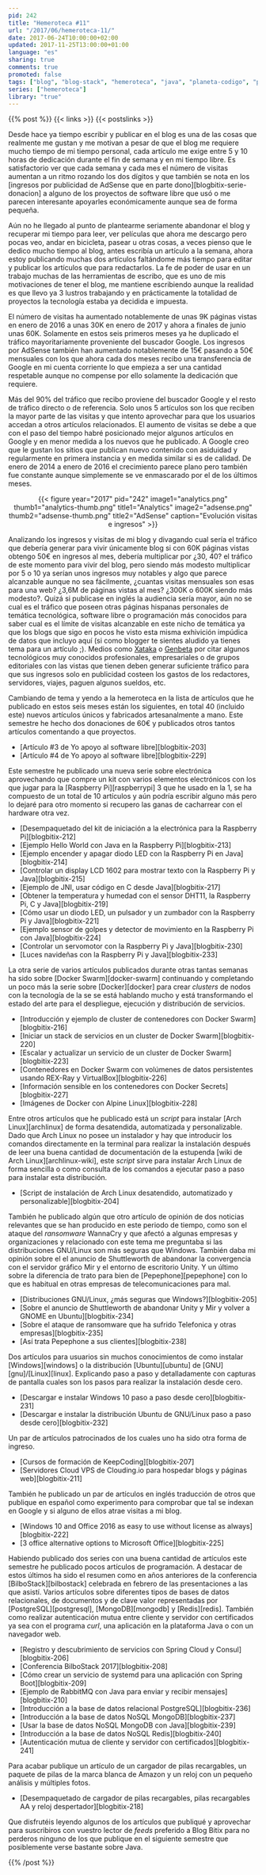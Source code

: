 ```yaml
---
pid: 242
title: "Hemeroteca #11"
url: "/2017/06/hemeroteca-11/"
date: 2017-06-24T10:00:00+02:00
updated: 2017-11-25T13:00:00+01:00
language: "es"
sharing: true
comments: true
promoted: false
tags: ["blog", "blog-stack", "hemeroteca", "java", "planeta-codigo", "planeta-linux", "programacion", "software", "software-libre", "tapestry", "gnu-linux"]
series: ["hemeroteca"]
library: "true"
---
```


{{% post %}}
{{< links >}}
{{< postslinks >}}

Desde hace ya tiempo escribir y publicar en el blog es una de las cosas que realmente me gustan y me motivan a pesar de que el blog me requiere mucho tiempo de mi tiempo personal, cada artículo me exige entre 5 y 10 horas de dedicación durante el fin de semana y en mi tiempo libre. Es satisfactorio ver que cada semana y cada mes el número de visitas aumentan a un ritmo rozando los dos dígitos y que también se nota en los [ingresos por publicidad de AdSense que en parte dono][blogbitix-serie-donacion] a alguno de los proyectos de software libre que usó o me parecen interesante apoyarles económicamente aunque sea de forma pequeña.

Aún no he llegado al punto de plantearme seriamente abandonar el blog y recuperar mi tiempo para leer, ver películas que ahora me descargo pero pocas veo, andar en bicicleta, pasear u otras cosas, a veces pienso que le dedico mucho tiempo al blog, antes escribía un artículo a la semana, ahora estoy publicando muchas dos artículos faltándome más tiempo para editar y publicar los artículos que para redactarlos. La fe de poder de usar en un trabajo muchas de las herramientas de escribo, que es uno de mis motivaciones de tener el blog, me mantiene escribiendo aunque la realidad es que llevo ya 3 lustros trabajando y en prácticamente la totalidad de proyectos la tecnología estaba ya decidida e impuesta.

El número de visitas ha aumentado notablemente de unas 9K páginas vistas en enero de 2016 a unas 30K en enero de 2017 y ahora a finales de junio unas 60K. Solamente en estos seis primeros meses ya he duplicado el tráfico mayoritariamente proveniente del buscador Google. Los ingresos por AdSense también han aumentado notablemente de 15€ pasando a 50€ mensuales con los que ahora cada dos meses recibo una transferencia de Google en mi cuenta corriente lo que empieza a ser una cantidad respetable aunque no compense por ello solamente la dedicación que requiere.

Más del 90% del tráfico que recibo proviene del buscador Google y el resto de tráfico directo o de referencia. Solo unos 5 artículos son los que reciben la mayor parte de las visitas y que intento aprovechar para que los usuarios accedan a otros artículos relacionados. El aumento de visitas se debe a que con el paso del tiempo habré posicionado mejor algunos artículos en Google y en menor medida a los nuevos que he publicado. A Google creo que le gustan los sitios que publican nuevo contenido con asiduidad y regularmente en primera instancia y en medida similar si es de calidad. De enero de 2014 a enero de 2016 el crecimiento parece plano pero también fue constante aunque simplemente se ve enmascarado por el de los últimos meses.

<div class="media" style="text-align: center;">
    {{< figure year="2017" pid="242"
        image1="analytics.png" thumb1="analytics-thumb.png" title1="Analytics"
        image2="adsense.png" thumb2="adsense-thumb.png" title2="AdSense"
        caption="Evolución visitas e ingresos" >}}
</div>

Analizando los ingresos y visitas de mi blog y divagando cual sería el tráfico que debería generar para vivir únicamente blog si con 60K páginas vistas obtengo 50€ en ingresos al mes, debería multiplicar por ¿30, 40? el tráfico de este momento para vivir del blog, pero siendo más modesto multiplicar por 5 o 10 ya serían unos ingresos muy notables y algo que parece alcanzable aunque no sea fácilmente, ¿cuantas visitas mensuales son esas para una web? ¿3,6M de páginas vistas al mes? ¿300K o 600K siendo más modesto?. Quizá si publicase en inglés la audiencia sería mayor, aún no se cual es el tráfico que poseen otras páginas hispanas personales de temática tecnológica, software libre o programación más conocidos para saber cual es el límite de visitas alcanzable en este nicho de temática ya que los blogs que sigo en pocos he visto esta misma exhivición impúdica de datos que incluyo aquí (si como blogger te sientes aludido ya tienes tema para un artículo ;). Medios como [Xataka](https://www.xataka.com/) o [Genbeta](https://www.genbeta.com/) por citar algunos tecnológicos muy conocidos profesionales, empresariales o de grupos editoriales con las vistas que tienen deben generar suficiente tráfico para que sus ingresos solo en publicidad costeen los gastos de los redactores, servidores, viajes, paguen algunos sueldos, etc.

Cambiando de tema y yendo a la hemeroteca en la lista de artículos que he publicado en estos seis meses están los siguientes, en total 40 (incluido este) nuevos artículos únicos y fabricados artesanalmente a mano. Este semestre he hecho dos donaciones de 60€ y publicados otros tantos artículos comentando a que proyectos.

* [Artículo #3 de Yo apoyo al software libre][blogbitix-203]
* [Artículo #4 de Yo apoyo al software libre][blogbitix-229]

Este semestre he publicado una nueva serie sobre electrónica aprovechando que compre un kit con varios elementos electrónicos con los que jugar para la [Raspberry Pi][raspberrypi] 3 que he usado en la 1, se ha compuesto de un total de 10 artículos y aún podría escribir alguno más pero lo dejaré para otro momento si recupero las ganas de cacharrear con el hardware otra vez.

* [Desempaquetado del kit de iniciación a la electrónica para la Raspberry Pi][blogbitix-212]
* [Ejemplo Hello World con Java en la Raspberry Pi][blogbitix-213]
* [Ejemplo encender y apagar diodo LED con la Raspberry Pi en Java][blogbitix-214]
* [Controlar un display LCD 1602 para mostrar texto con la Raspberry Pi y Java][blogbitix-215]
* [Ejemplo de JNI, usar código en C desde Java][blogbitix-217]
* [Obtener la temperatura y humedad con el sensor DHT11, la Raspberry Pi, C y Java][blogbitix-219]
* [Cómo usar un diodo LED, un pulsador y un zumbador con la Raspberry Pi y Java][blogbitix-221]
* [Ejemplo sensor de golpes y detector de movimiento en la Raspberry Pi con Java][blogbitix-224]
* [Controlar un servomotor con la Raspberry Pi y Java][blogbitix-230]
* [Luces navideñas con la Raspberry Pi y Java][blogbitix-233]

La otra serie de varios artículos publicados durante otras tantas semanas ha sido sobre [Docker Swarm][docker-swarm] continuando y completando un poco más la serie sobre [Docker][docker] para crear _clusters_ de nodos con la tecnología de la se se está hablando mucho y está transformando el estado del arte para el despliegue, ejecución y distribución de servicios.

* [Introducción y ejemplo de cluster de contenedores con Docker Swarm][blogbitix-216]
* [Iniciar un stack de servicios en un cluster de Docker Swarm][blogbitix-220]
* [Escalar y actualizar un servicio de un cluster de Docker Swarm][blogbitix-223]
* [Contenedores en Docker Swarm con volúmenes de datos persistentes usando REX-Ray y VirtualBox][blogbitix-226]
* [Información sensible en los contenedores con Docker Secrets][blogbitix-227]
* [Imágenes de Docker con Alpine Linux][blogbitix-228]

Entre otros artículos que he publicado está un _script_ para instalar [Arch Linux][archlinux] de forma desatendida, automatizada y personalizable. Dado que Arch Linux no posee un instalador y hay que introducir los comandos directamente en la terminal para realizar la instalación después de leer una buena cantidad de documentación de la estupenda [wiki de Arch Linux][archlinux-wiki], este _script_ sirve para instalar Arch Linux de forma sencilla o como consulta de los comandos a ejecutar paso a paso para instalar esta distribución.

* [Script de instalación de Arch Linux desatendido, automatizado y personalizable][blogbitix-204]

También he publicado algún que otro artículo de opinión de dos noticias relevantes que se han producido en este periodo de tiempo, como son el ataque del _ransomware_ WannaCry y que afectó a algunas empresas y organizaciones y relacionado con este tema me preguntaba si las distribuciones GNU/Linux son más seguras que Windows. También daba mi opinión sobre el el anuncio de Shuttleworth de abandonar la convergencia con el servidor gráfico Mir y el entorno de escritorio Unity. Y un último sobre la diferencia de trato para bien de [Pepephone][pepephone] con lo que es habitual en otras empresas de telecomunicaciones para mal.

* [Distribuciones GNU/Linux, ¿más seguras que Windows?][blogbitix-205]
* [Sobre el anuncio de Shuttleworth de abandonar Unity y Mir y volver a GNOME en Ubuntu][blogbitix-234]
* [Sobre el ataque de ransomware que ha sufrido Telefonica y otras empresas][blogbitix-235]
* [Así trata Pepephone a sus clientes][blogbitix-238]

Dos artículos para usuarios sin muchos conocimientos de como instalar [Windows][windows] o la distribución [Ubuntu][ubuntu] de [GNU][gnu]/[Linux][linux]. Explicando paso a paso y detalladamente con capturas de pantalla cuales son los pasos para realizar la instalación desde cero.

* [Descargar e instalar Windows 10 paso a paso desde cero][blogbitix-231]
* [Descargar e instalar la distribución Ubuntu de GNU/Linux paso a paso desde cero][blogbitix-232]

Un par de artículos patrocinados de los cuales uno ha sido otra forma de ingreso.

* [Cursos de formación de KeepCoding][blogbitix-207]
* [Servidores Cloud VPS de Clouding.io para hospedar blogs y páginas web][blogbitix-211]

También he publicado un par de artículos en inglés traducción de otros que publique en español como experimento para comprobar que tal se indexan en Google y si alguno de ellos atrae visitas a mi blog.

* [Windows 10 and Office 2016 as easy to use without license as always][blogbitix-222]
* [3 office alternative options to Microsoft Office][blogbitix-225]

Habiendo publicado dos series con una buena cantidad de artículos este semestre he publicado pocos artículos de programación. A destacar de estos últimos ha sido el resumen como en años anteriores de la conferencia [BilboStack][bilbostack] celebrada en febrero de las presentaciones a las que asistí. Varios artículos sobre diferentes tipos de bases de datos relacionales, de documentos y de clave valor representadas por [PostgreSQL][postgresql], [MongoDB][mongodb] y [Redis][redis]. También como realizar autenticación mutua entre cliente y servidor con certificados ya sea con el programa _curl_, una aplicación en la plataforma Java o con un navegador web.

* [Registro y descubrimiento de servicios con Spring Cloud y Consul][blogbitix-206]
* [Conferencia BilboStack 2017][blogbitix-208]
* [Cómo crear un servicio de systemd para una aplicación con Spring Boot][blogbitix-209]
* [Ejemplo de RabbitMQ con Java para enviar y recibir mensajes][blogbitix-210]
* [Introducción a la base de datos relacional PostgreSQL][blogbitix-236]
* [Introducción a la base de datos NoSQL MongoDB][blogbitix-237]
* [Usar la base de datos NoSQL MongoDB con Java][blogbitix-239]
* [Introducción a la base de datos NoSQL Redis][blogbitix-240]
* [Autenticación mutua de cliente y servidor con certificados][blogbitix-241]

Para acabar publique un artículo de un cargador de pilas recargables, un paquete de pilas de la marca blanca de Amazon y un reloj con un pequeño análisis y múltiples fotos.

* [Desempaquetado de cargador de pilas recargables, pilas recargables AA y reloj despertador][blogbitix-218]

Que disfrutéis leyendo algunos de los artículos que publiqué y aprovechar para suscribiros con vuestro lector de _feeds_ preferido a Blog Bitix para no perderos ninguno de los que publique en el siguiente semestre que posiblemente verse bastante sobre Java.

{{% /post %}}
